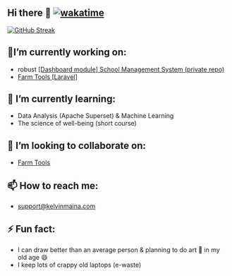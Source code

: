 ## Hi there 👋 [![wakatime](https://wakatime.com/badge/user/18b4adaa-4211-4240-abca-6c00b1e81687.svg)](https://wakatime.com/@18b4adaa-4211-4240-abca-6c00b1e81687)
<a href="https://git.io/streak-stats"><img src="https://streak-stats.demolab.com?user=kelvinmw&theme=dark" alt="GitHub Streak"></a>
<br/>
## 🔭I’m currently working on:
  - robust <a href="https:elmischools.com">[Dashboard module] School Management System (private repo)</a>
  - <a href="https://github.com/Agri-Tech-Solutions">Farm Tools [Laravel]</a><br/> 
## 🌱 I’m currently learning:
  - Data Analysis (Apache Superset) & Machine Learning
  - The science of well-being (short course)
    
## 👯 I’m looking to collaborate on:
  - <a href="https://github.com/Agri-Tech-Solutions">Farm Tools</a><br/>
  
## 📫 How to reach me:
  - support@kelvinmaina.com <br/>
  
## ⚡ Fun fact:
  - I can draw better than an average person & planning to do art :art: in my old age 😄<br/>
  - I keep lots of crappy old laptops (e-waste)
